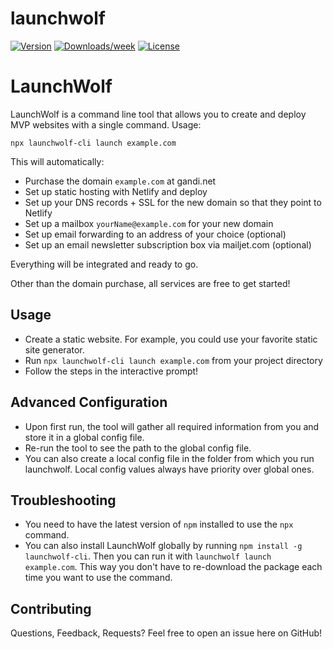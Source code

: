 launchwolf
==========


[![Version](https://img.shields.io/npm/v/launchwolf-cli.svg)](https://npmjs.org/package/launchwolf-cli)
[![Downloads/week](https://img.shields.io/npm/dw/launchwolf-cli.svg)](https://npmjs.org/package/launchwolf-cli)
[![License](https://img.shields.io/npm/l/launchwolf-cli.svg)](https://github.com/avf/launchwolf-cli/blob/master/package.json)

# LaunchWolf

LaunchWolf is a command line tool that allows you to create and deploy MVP websites with a single command. Usage:

```npx launchwolf-cli launch example.com```

This will automatically:

- Purchase the domain `example.com` at gandi.net
- Set up static hosting with Netlify and deploy
- Set up your DNS records + SSL for the new domain so that they point to Netlify
- Set up a mailbox `yourName@example.com` for your new domain
- Set up email forwarding to an address of your choice (optional)
- Set up an email newsletter subscription box via mailjet.com (optional)

Everything will be integrated and ready to go.

Other than the domain purchase, all services are free to get started!

## Usage

- Create a static website. For example, you could use your favorite static site generator.
- Run `npx launchwolf-cli launch example.com` from your project directory
- Follow the steps in the interactive prompt!

## Advanced Configuration

- Upon first run, the tool will gather all required information from you and store it in a global config file. 
- Re-run the tool to see the path to the global config file.
- You can also create a local config file in the folder from which you run launchwolf. Local config values always have priority over global ones.

## Troubleshooting

- You need to have the latest version of `npm` installed to use the `npx` command.
- You can also install LaunchWolf globally by running `npm install -g launchwolf-cli`. Then you can run it with `launchwolf launch example.com`. This way you don't have to re-download the package each time you want to use the command.

## Contributing

Questions, Feedback, Requests? Feel free to open an issue here on GitHub!
